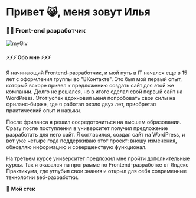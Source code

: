 # Привет :smiley_cat:, меня зовут Илья 
### 👩‍💻 Front-end разработчик
![myGiv](https://media2.giphy.com/media/v1.Y2lkPTc5MGI3NjExZWVjYm9vc2dxanVhM2dnMTc0ODR2ZGxqODJodDQxbXoxczFuY3pvdyZlcD12MV9pbnRlcm5hbF9naWZfYnlfaWQmY3Q9Zw/704iRlAikGSnct1Kd4/giphy.webp)


#### :zap::zap::zap: Обо мне :zap::zap::zap:
Я начинающий Frontend-разработчик, и мой путь в IT начался еще в 15 лет с оформления группы во "ВКонтакте". Это был мой первый опыт, который вскоре привел к предложению создать сайт для этой же компании. Долго не решался, но в итоге сделал свой первый сайт на WordPress. Этот успех вдохновил меня попробовать свои силы на фриланс-бирже, где я работал около двух лет, приобретая практический опыт и навыки.

После фриланса я решил сосредоточиться на высшем образовании. Сразу после поступления в университет получил предложение разработать для него сайт. Я согласился, создал сайт на WordPress, и вот уже четыре года поддерживаю этот проект: вношу изменения, обновляю информацию и совершенствую функционал.

На третьем курсе университет предложил мне пройти дополнительные курсы. Так я оказался на программе по Frontend-разработке от Яндекс Практикума, где углубил свои знания и открыл для себя современные технологии веб-разработки.

:ramen: **Мой стек**